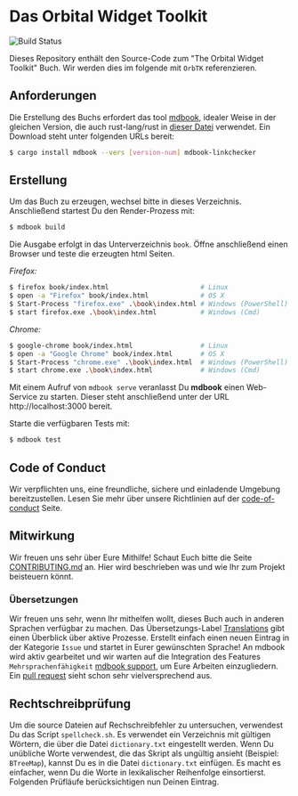 #  Das Orbital Widget Toolkit

![Build Status](https://github.com/redox-os/orbtk-book/workflows/CI/badge.svg)

Dieses Repository enthält den Source-Code zum "The Orbital Widget Toolkit" Buch.
Wir werden dies im folgende mit `OrbTK` referenzieren.

<!--
	WIP: once it is ready to be shipped
	[The book is available in dead-tree form from No Starch Press][nostarch].

	[nostarch]: https://nostarch.com/

	You can read the book for free online. Please see the book as shipped with
	the latest [stable], or [develop] OrbTK releases. Be aware that issues
	in those versions may have been fixed in this repository already, as those
	releases are updated less frequently.

	[stable]: https://doc.orbtk.org/stable/book/
	[develop]: https://doc.orbtk.org/develop/book/

	See the [releases] to download just the code of all the code listings that appear in the book.

	[releases]: https://github.com/redox-os/orbtk/book/releases
-->

## Anforderungen

Die Erstellung des Buchs erfordert das tool [mdbook], idealer Weise in
der gleichen Version, die auch rust-lang/rust in [dieser
Datei][rust-mdbook] verwendet. Ein Download steht unter folgenden URLs
bereit:

[mdBook]: https://github.com/rust-lang-nursery/mdBook
[rust-mdbook]: https://github.com/rust-lang/rust/blob/master/src/tools/rustbook/Cargo.toml

```bash
$ cargo install mdbook --vers [version-num] mdbook-linkchecker
```

## Erstellung

Um das Buch zu erzeugen, wechsel bitte in dieses
Verzeichnis. Anschließend startest Du den Render-Prozess mit:

```bash
$ mdbook build
```

Die Ausgabe erfolgt in das Unterverzeichnis `book`. Öffne anschließend einen Browser und
teste die erzeugten html Seiten.

_Firefox:_
```bash
$ firefox book/index.html                       # Linux
$ open -a "Firefox" book/index.html             # OS X
$ Start-Process "firefox.exe" .\book\index.html # Windows (PowerShell)
$ start firefox.exe .\book\index.html           # Windows (Cmd)
```

_Chrome:_
```bash
$ google-chrome book/index.html                 # Linux
$ open -a "Google Chrome" book/index.html       # OS X
$ Start-Process "chrome.exe" .\book\index.html  # Windows (PowerShell)
$ start chrome.exe .\book\index.html            # Windows (Cmd)
```

Mit einem Aufruf von `mdbook serve` veranlasst Du **mdbook** einen Web-Service zu starten.
Dieser steht anschließend unter der URL http://localhost:3000 bereit.

Starte die verfügbaren Tests mit:

```bash
$ mdbook test
```

## Code of Conduct

Wir verpflichten uns, eine freundliche, sichere und einladende
Umgebung bereitzustellen. Lesen Sie mehr über unsere Richtlinien auf der
[code-of-conduct][coc] Seite.

[coc]: https://github.com/redox-os/orbtk-book/blob/main/policies/code-of-conduct.md

## Mitwirkung

Wir freuen uns sehr über Eure Mithilfe! Schaut Euch bitte die Seite
[CONTRIBUTING.md][contrib] an. Hier wird beschrieben was und wie Ihr zum Projekt beisteuern könnt.

[contrib]: https://github.com/redox-os/orbtk-book/blob/main/CONTRIBUTING.md

### Übersetzungen

Wir freuen uns sehr, wenn Ihr mithelfen wollt, dieses Buch auch in
anderen Sprachen verfügbar zu machen. Das Übersetzungs-Label
[Translations] gibt einen Überblick über aktive Prozesse. Erstellt
einfach einen neuen Eintrag in der Kategorie `Issue` und startet in
Eurer gewünschten Sprache! An mdbook wird aktiv gearbeitet und wir
warten auf die Integration des Features `Mehrsprachenfähigkeit`
[mdbook support], um Eure Arbeiten einzugliedern. Ein [pull request]
sieht schon sehr vielversprechend aus.

[Translations]: https://github.com/redox-os/orbtk-book/issues?q=is%3Aopen+is%3Aissue+label%3ATranslations
[mdbook support]: https://github.com/rust-lang-nursery/mdBook/issues/5
[pull request]: https://github.com/rust-lang/mdBook/pull/1306

## Rechtschreibprüfung

Um die source Dateien auf Rechschreibfehler zu untersuchen, verwendest
Du das Script `spellcheck.sh`. Es verwendet ein Verzeichnis mit
gültigen Wörtern, die über die Datei `dictionary.txt` eingestellt
werden. Wenn Du unübliche Worte verwendest, die das Skript als
ungültig ansieht (Beispiel: `BTreeMap`), kannst Du es in die Datei
`dictionary.txt` einfügen. Es macht es einfacher, wenn Du die Worte in
lexikalischer Reihenfolge einsortierst. Folgenden Prüfläufe
berücksichtigen nun Deinen Eintrag.
